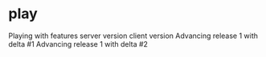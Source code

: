 # play
Playing with features
server version
client version
Advancing release 1 with delta #1
Advancing release 1 with delta #2
